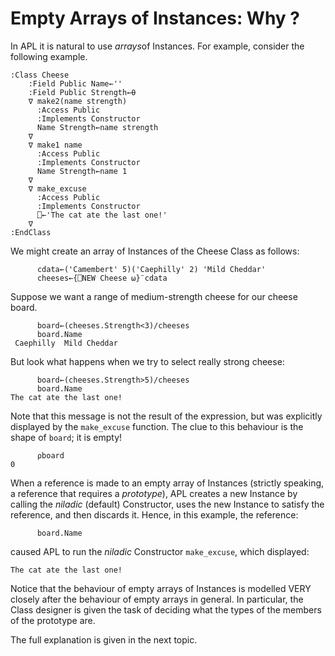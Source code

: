 # Empty Arrays of Instances: Why ?

In APL it is natural to use *arrays*of Instances. For example, consider the following example.
```apl
:Class Cheese
    :Field Public Name←''
    :Field Public Strength←⍬
    ∇ make2(name strength)
      :Access Public
      :Implements Constructor
      Name Strength←name strength
    ∇
    ∇ make1 name
      :Access Public
      :Implements Constructor
      Name Strength←name 1
    ∇
    ∇ make_excuse
      :Access Public
      :Implements Constructor
      ⎕←'The cat ate the last one!'
    ∇
:EndClass
```

We might create an array of Instances of the Cheese Class as follows:
```apl
      cdata←('Camembert' 5)('Caephilly' 2) 'Mild Cheddar'
      cheeses←{⎕NEW Cheese ⍵}¨cdata
```

Suppose we want a range of medium-strength cheese for our cheese board.
```apl
      board←(cheeses.Strength<3)/cheeses
      board.Name
 Caephilly  Mild Cheddar 
```

But look what happens when we try to select really strong cheese:
```apl
      board←(cheeses.Strength>5)/cheeses
      board.Name
The cat ate the last one!
```

Note that this message is not the result of the expression, but was explicitly displayed by the `make_excuse` function. The clue to this behaviour is the shape of `board`; it is empty!
```apl
      ⍴board
0
```

When a reference is made to an empty array of Instances (strictly speaking, a reference that requires a *prototype*), APL creates a new Instance by calling the *niladic* (default) Constructor, uses the new Instance to satisfy the reference, and then discards it. Hence, in this example, the reference:
```apl
      board.Name
```

caused APL to run the *niladic* Constructor `make_excuse`, which displayed:
```apl
The cat ate the last one!
```

Notice that the behaviour of empty arrays of Instances is modelled VERY closely after the behaviour of empty arrays in general. In particular, the Class designer is given the task of deciding what the types of the members of the prototype are.

The full explanation is given in the next topic.
